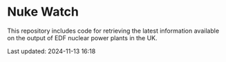 # Nuke Watch

This repository includes code for retrieving the latest information available on the output of EDF nuclear power plants in the UK.

Last updated: 2024-11-13 16:18